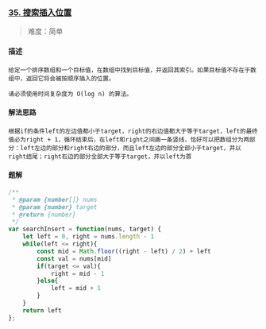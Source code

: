 ### [35. 搜索插入位置](https://leetcode.cn/problems/search-insert-position/)

> 难度：简单

#### 描述
```
给定一个排序数组和一个目标值，在数组中找到目标值，并返回其索引。如果目标值不存在于数组中，返回它将会被按顺序插入的位置。

请必须使用时间复杂度为 O(log n) 的算法。
```

#### 解法思路
```
根据if的条件left的左边值都小于target，right的右边值都大于等于target，left的最终值必为right + 1，循环结束后，在left和right之间画一条竖线，恰好可以把数组分为两部分：left左边的部分和right右边的部分，而且left左边的部分全部小于target，并以right结尾；right右边的部分全部大于等于target，并以left为首
```

#### 题解

```JavaScript
/**
 * @param {number[]} nums
 * @param {number} target
 * @return {number}
 */
var searchInsert = function(nums, target) {
    let left = 0, right = nums.length - 1
    while(left <= right){
        const mid = Math.floor((right - left) / 2) + left
        const val = nums[mid]
        if(target <= val){
            right = mid - 1
        }else{
            left = mid + 1
        }
    }
    return left
};
```